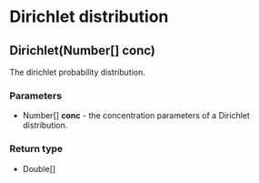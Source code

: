 Dirichlet distribution
======================
Dirichlet(Number[] **conc**)
----------------------------

The dirichlet probability distribution.

### Parameters

- Number[] **conc** - the concentration parameters of a Dirichlet distribution.

### Return type

- Double[]



